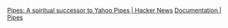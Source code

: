 
[Pipes: A spiritual successor to Yahoo Pipes | Hacker News](https://news.ycombinator.com/item?id=40841980)
[Documentation | Pipes](https://www.pipes.digital/docs)
